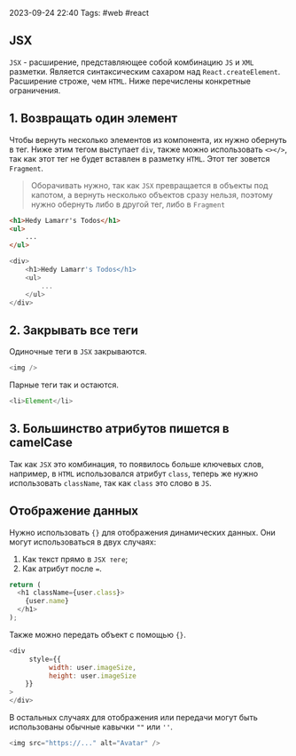 2023-09-24 22:40
Tags: #web #react 
## JSX

`JSX` - расширение, представляющее собой комбинацию `JS` и `XML` разметки. Является синтаксическим сахаром над `React.createElement`. Расширение строже, чем `HTML`. Ниже перечислены конкретные ограничения.
## 1. Возвращать один элемент

Чтобы вернуть несколько элементов из компонента, их нужно обернуть в тег. Ниже этим тегом выступает `div`, также можно использовать `<></>`, так как этот тег не будет вставлен в разметку `HTML`. Этот тег зовется `Fragment`.

>Оборачивать нужно, так как `JSX` превращается в объекты под капотом, а вернуть несколько объектов сразу нельзя, поэтому нужно обернуть либо в другой тег, либо в `Fragment`

```html
<h1>Hedy Lamarr's Todos</h1>
<ul>  
	...  
</ul>
```

```js
<div>
	<h1>Hedy Lamarr's Todos</h1>
	<ul>  
		...  
	</ul>
</div>
```

## 2. Закрывать все теги

Одиночные теги в `JSX` закрываются.

```js
<img />
```

Парные теги так и остаются.

```js
<li>Element</li>
```
## 3. Большинство атрибутов пишется в camelCase

Так как `JSX` это комбинация, то появилось больше ключевых слов, например, в `HTML` использовался атрибут `class`, теперь же нужно использовать `className`, так как `class` это слово в `JS`.
## Отображение данных

Нужно использовать `{}` для отображения динамических данных.
Они могут использоваться в двух случаях:
1. Как текст прямо в `JSX теге`;
2. Как атрибут после `=`.

```js
return (
  <h1 className={user.class}>
    {user.name}
  </h1>
);
```

Также можно передать объект с помощью `{}`. 

```js
<div
	 style={{
          width: user.imageSize,
          height: user.imageSize
    }}
>
</div>
```

В остальных случаях для отображения или передачи могут быть использованы обычные кавычки `""` или `''`.

```js
<img src="https://..." alt="Avatar" />
```